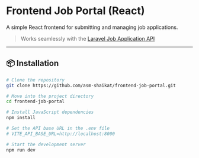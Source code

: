 # Frontend Job Portal (React)

A simple React frontend for submitting and managing job applications.

> Works seamlessly with the [Laravel Job Application API](https://github.com/asm-shaikat/backend-job-portal)

---

## 📦 Installation

```bash
# Clone the repository
git clone https://github.com/asm-shaikat/frontend-job-portal.git

# Move into the project directory
cd frontend-job-portal

# Install JavaScript dependencies
npm install

# Set the API base URL in the .env file
# VITE_API_BASE_URL=http://localhost:8000

# Start the development server
npm run dev
